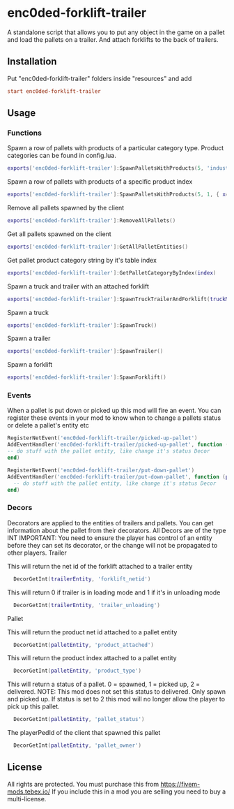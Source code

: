 # enc0ded-forklift-trailer

A standalone script that allows you to put any object in the game on a pallet and load the pallets on a trailer. And attach forklifts to the back of trailers.

## Installation

Put "enc0ded-forklift-trailer" folders inside "resources" and add
```cfg
start enc0ded-forklift-trailer
```

## Usage

### Functions

Spawn a row of pallets with products of a particular category type. Product categories can be found in config.lua.
```lua
exports['enc0ded-forklift-trailer']:SpawnPalletsWithProducts(5, 'industry', { x=123.0, y=123.0, z=123.0 }, {x = 0.0, y = 2.5})
```

Spawn a row of pallets with products of a specific product index
```lua
exports['enc0ded-forklift-trailer']:SpawnPalletsWithProducts(5, 1, { x=123.0, y=123.0, z=123.0 }, {x = 0.0, y = 2.5})
```

Remove all pallets spawned by the client
```lua
exports['enc0ded-forklift-trailer']:RemoveAllPallets()
```

Get all pallets spawned on the client
```lua
exports['enc0ded-forklift-trailer']:GetAllPalletEntities()
```

Get pallet product category string by it's table index
```lua
exports['enc0ded-forklift-trailer']:GetPalletCategoryByIndex(index)
```

Spawn a truck and trailer with an attached forklift
```lua
exports['enc0ded-forklift-trailer']:SpawnTruckTrailerAndForklift(truckModel)
```

Spawn a truck
```lua
exports['enc0ded-forklift-trailer']:SpawnTruck()
```

Spawn a trailer
```lua
exports['enc0ded-forklift-trailer']:SpawnTrailer()
```

Spawn a forklift
```lua
exports['enc0ded-forklift-trailer']:SpawnForklift()
```

### Events
When a pallet is put down or picked up this mod will fire an event.
You can register these events in your mod to know when to change a pallets status or delete a pallet's entity etc
```lua
RegisterNetEvent('enc0ded-forklift-trailer/picked-up-pallet')
AddEventHandler('enc0ded-forklift-trailer/picked-up-pallet', function (palletEntity)
-- do stuff with the pallet entity, like change it's status Decor
end)

RegisterNetEvent('enc0ded-forklift-trailer/put-down-pallet')
AddEventHandler('enc0ded-forklift-trailer/put-down-pallet', function (palletEntity)
  -- do stuff with the pallet entity, like change it's status Decor
end)
```


### Decors
Decorators are applied to the entities of trailers and pallets. You can get information about the pallet from their decorators. All Decors are of the type INT
IMPORTANT: You need to ensure the player has control of an entity before they can set its decorator, or the change will not be propagated to other players.
Trailer

This will return the net id of the forklift attached to a trailer entity
```lua
  DecorGetInt(trailerEntity, 'forklift_netid')
```
This will return 0 if trailer is in loading mode and 1 if it's in unloading mode
```lua
  DecorGetInt(trailerEntity, 'trailer_unloading')
```

Pallet

This will return the product net id attached to a pallet entity
```lua
  DecorGetInt(palletEntity, 'product_attached')
```

This will return the product index attached to a pallet entity
```lua
  DecorGetInt(palletEntity, 'product_type')
```

This will return a status of a pallet.  0 = spawned, 1 = picked up, 2 = delivered. NOTE: This mod does not set this status to delivered. Only spawn and picked up.
If status is set to 2 this mod will no longer allow the player to pick up this pallet.
```lua
  DecorGetInt(palletEntity, 'pallet_status')
```

The playerPedId of the client that spawned this pallet
```lua
  DecorGetInt(palletEntity, 'pallet_owner')
```


## License
All rights are protected. You must purchase this from https://fivem-mods.tebex.io/ 
If you include this in a mod you are selling you need to buy a multi-license.